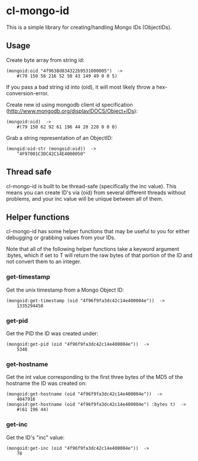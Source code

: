 cl-mongo-id
===========

This is a simple library for creating/handling Mongo IDs (ObjectIDs).

Usage
-----
Create byte array from string id:

    (mongoid:oid "4f9638d834322b9531000005")  ->
        #(79 150 56 216 52 50 43 149 49 0 0 5)
    
If you pass a bad string id into (oid), it will most likely throw a hex-conversion-error.

Create new id using mongodb client id specification (http://www.mongodb.org/display/DOCS/Object+IDs):

    (mongoid:oid)  ->
        #(79 150 62 92 61 196 44 20 228 0 0 0)

Grab a string representation of an ObjectID:

    (mongid:oid-str (mongoid:oid))  ->
	    "4F97001C3DC42C14E4000050"

Thread safe
-----------
cl-mongo-id is built to be thread-safe (specifically the inc value). This means
you can create ID's via (oid) from several different threads without problems,
and your inc value will be unique between all of them.

Helper functions
----------------
cl-mongo-id has some helper functions that may be useful to you for either 
debugging or grabbing values from your IDs. 

Note that all of the following helper functions take a keyword argument :bytes,
which if set to T will return the raw bytes of that portion of the ID and not
convert them to an integer.

### get-timestamp
Get the unix timestamp from a Mongo Object ID:

    (mongoid:get-timestamp (oid "4f96f9fa3dc42c14e400004e"))  ->
        1335294458

### get-pid
Get the PID the ID was created under:

    (mongoid:get-pid (oid "4f96f9fa3dc42c14e400004e"))  ->
        5348

### get-hostname
Get the int value corresponding to the first three bytes of the MD5 of the hostname the ID was created on:

    (mongoid:get-hostname (oid "4f96f9fa3dc42c14e400004e"))  ->
        4047916
    (mongoid:get-hostname (oid "4f96f9fa3dc42c14e400004e") :bytes t)  ->
        #(61 196 44)

### get-inc
Get the ID's "inc" value:

    (mongoid:get-inc (oid "4f96f9fa3dc42c14e400004e"))  ->
        78

